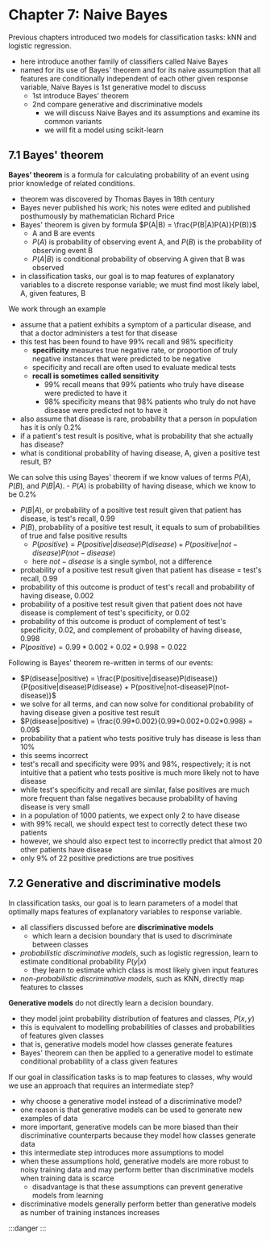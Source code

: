 # Chapter 7: Naive Bayes


Previous chapters introduced two models for classification tasks: kNN and logistic regression.
- here introduce another family of classifiers called Naive Bayes
- named for its use of Bayes' theorem and for its naive assumption that all features are conditionally independent of each other given response variable, Naive Bayes is 1st generative model to discuss
	- 1st introduce Bayes' theorem
	- 2nd compare generative and discriminative models
		- we will discuss Naive Bayes and its assumptions and examine its common variants
		- we will fit a model using scikit-learn


## 7.1 Bayes' theorem

**Bayes' theorem** is a formula for calculating probability of an event using prior
knowledge of related conditions.
- theorem was discovered by Thomas Bayes in 18th century
- Bayes never published his work; his notes were edited and published posthumously by mathematician Richard Price
- Bayes' theorem is given by formula $P(A|B) = \frac{P(B|A)P(A)}{P(B)}$ 
	- A and B are events
	- $P(A)$ is probability of observing event A, and $P(B)$ is the probability of observing event B
	- $P(A|B)$ is conditional probability of observing A given that B was observed
- in classification tasks, our goal is to map features of explanatory variables to a discrete response variable; we must find most likely label, A, given features, B

We work through an example
- assume that a patient exhibits a symptom of a particular disease, and that a doctor administers a test for that disease
- this test has been found to have 99% recall and 98% specificity
	- **specificity** measures true negative rate, or proportion of truly negative instances that were predicted to be negative 
	- specificity and recall are often used to evaluate medical tests
	- **recall is sometimes called sensitivity**
		- 99% recall means that 99% patients who truly have disease were predicted to have it
		- 98% specificity means that 98% patients who truly do not have disease were predicted not to have it
- also assume that disease is rare, probability that a person in population has it is only 0.2%
- if a patient's test result is positive, what is probability that she actually has disease?
- what is conditional probability of having disease, A, given a positive test result, B?

We can solve this using Bayes' theorem if we know values of terms $P(A)$, $P(B)$, and $P(B|A)$. - $P(A)$ is probability of having disease, which we know to be 0.2%
- $P(B|A)$, or probability of a positive test result given that patient has disease, is test's recall, 0.99
- $P(B)$, probability of a positive test result, it equals to sum of probabilities of true and false positive results
	- $P(positive) = P(positive|disease)P(disease) + P(positive|not-disease)P(not-disease)$
	- here $not-disease$ is a single symbol, not a difference
- probability of a positive test result given that patient has disease = test's recall, 0.99
- probability of this outcome is product of test's recall and probability of having disease, 0.002
- probability of a positive test result given that patient does not have disease is complement of test's specificity, or 0.02
- probability of this outcome is product of complement of test's specificity, 0.02, and complement of probability of having disease, 0.998
- $P(positive) = 0.99*0.002 + 0.02*0.998 = 0.022$

Following is Bayes' theorem re-written in terms of our events:
- $P(disease|positive) = \frac{P(positive|disease)P(disease)}{P(positive|disease)P(disease) + P(positive|not-disease)P(not-disease)}$
- we solve for all terms, and can now solve for conditional probability of
having disease given a positive test result
- $P(disease|positive) = \frac{0.99*0.002}{0.99*0.002+0.02*0.998} = 0.09$
- probability that a patient who tests positive truly has disease is less than 10%
- this seems incorrect
- test's recall and specificity were 99% and 98%, respectively; it is not intuitive that a patient who tests positive is much more likely not to have disease
- while test's specificity and recall are similar, false positives are much more frequent than false negatives because probability of having disease is very small
- in a population of 1000 patients, we expect only 2 to have disease
- with 99% recall, we should expect test to correctly detect these two patients
- however, we should also expect test to incorrectly predict that almost 20 other patients have disease
- only 9% of 22 positive predictions are true positives


## 7.2 Generative and discriminative models

In classification tasks, our goal is to learn parameters of a model that optimally maps
features of explanatory variables to response variable.
- all classifiers discussed before are **discriminative models**
	- which learn a decision boundary that is used to discriminate between classes
- *probabilistic discriminative models*, such as logistic regression, learn to estimate conditional probability $P(y|x)$
	- they learn to estimate which class is most likely given input features
- *non-probabilistic discriminative models*, such as KNN, directly map features to classes

**Generative models** do not directly learn a decision boundary.
- they model joint probability distribution of features and classes, $P(x,y)$
- this is equivalent to modelling probabilities of classes and probabilities of features given classes
- that is, generative models model how classes generate features
- Bayes' theorem can then be applied to a generative model to estimate conditional probability of a class given features

If our goal in classification tasks is to map features to classes, why would we use an
approach that requires an intermediate step?
- why choose a generative model instead of a discriminative model?
- one reason is that generative models can be used to generate new examples of data
- more important, generative models can be more biased than their discriminative counterparts because they model how classes generate data
- this intermediate step introduces more assumptions to model
- when these assumptions hold, generative models are more robust to noisy training data and may perform better than discriminative models when training data is scarce
	- disadvantage is that these assumptions can prevent generative models from learning
- discriminative models generally perform better than generative models as number of training instances increases





:::danger
:::
